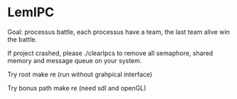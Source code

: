 # LemIPC

Goal: processus battle, each processus have a team, the last team alive win the battle.

If project crashed, please ./clearIpcs to remove all semaphore, shared memory and message queue on your system.

Try root
make re
(run without grahpical interface)

Try bonus path
make re
(need sdl and openGL)

